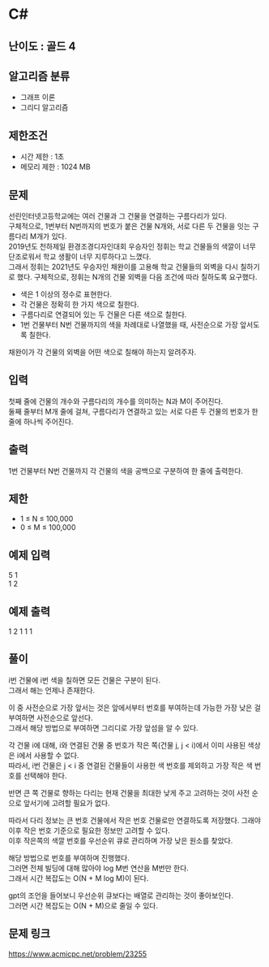 # C#

## 난이도 : 골드 4

## 알고리즘 분류
  - 그래프 이론
  - 그리디 알고리즘

## 제한조건
  - 시간 제한 : 1초
  - 메모리 제한 : 1024 MB

## 문제
선린인터넷고등학교에는 여러 건물과 그 건물을 연결하는 구름다리가 있다.<br/>
구체적으로, 1번부터 N번까지의 번호가 붙은 건물 N개와, 서로 다른 두 건물을 잇는 구름다리 M개가 있다.<br/>
2019년도 천하제일 환경조경디자인대회 우승자인 정휘는 학교 건물들의 색깔이 너무 단조로워서 학교 생활이 너무 지루하다고 느꼈다.<br/>
그래서 정휘는 2021년도 우승자인 채완이를 고용해 학교 건물들의 외벽을 다시 칠하기로 했다. 구체적으로, 정휘는 N개의 건물 외벽을 다음 조건에 따라 칠하도록 요구했다.<br/>


  - 색은 1 이상의 정수로 표현한다.
  - 각 건물은 정확히 한 가지 색으로 칠한다.
  - 구름다리로 연결되어 있는 두 건물은 다른 색으로 칠한다.
  - 1번 건물부터 N번 건물까지의 색을 차례대로 나열했을 때, 사전순으로 가장 앞서도록 칠한다.

채완이가 각 건물의 외벽을 어떤 색으로 칠해야 하는지 알려주자.<br/>


## 입력
첫째 줄에 건물의 개수와 구름다리의 개수를 의미하는 N과 M이 주어진다.<br/>
둘째 줄부터 M개 줄에 걸쳐, 구름다리가 연결하고 있는 서로 다른 두 건물의 번호가 한 줄에 하나씩 주어진다.<br/>


## 출력
1번 건물부터 N번 건물까지 각 건물의 색을 공백으로 구분하여 한 줄에 출력한다.<br/>


## 제한
  - 1 ≤ N ≤ 100,000
  - 0 ≤ M ≤ 100,000


## 예제 입력
5 1<br/>
1 2<br/>


## 예제 출력
1 2 1 1 1<br/>


## 풀이
i번 건물에 i번 색을 칠하면 모든 건물은 구분이 된다.<br/>
그래서 해는 언제나 존재한다.<br/>


이 중 사전순으로 가장 앞서는 것은 앞에서부터 번호를 부여하는데 가능한 가장 낮은 걸 부여하면 사전순으로 앞선다.<br/>
그래서 해당 방법으로 부여하면 그리디로 가장 앞섬을 알 수 있다.<br/>


각 건물 i에 대해, i와 연결된 건물 중 번호가 작은 쪽(건물 j, j < i)에서 이미 사용된 색상은 i에서 사용할 수 없다.<br/>
따라서, i번 건물은 j < i 중 연결된 건물들이 사용한 색 번호를 제외하고 가장 작은 색 번호를 선택해야 한다.<br/>


반면 큰 쪽 건물로 향하는 다리는 현재 건물을 최대한 낮게 주고 고려하는 것이 사전 순으로 앞서기에 고려할 필요가 없다.<br/>


따라서 다리 정보는 큰 번호 건물에서 작은 번호 건물로만 연결하도록 저장했다. 그래야 이후 작은 번호 기준으로 필요한 정보만 고려할 수 있다.<br/>
이후 작은쪽의 색깔 번호를 우선순위 큐로 관리하며 가장 낮은 원소를 찾았다.<br/>


해당 방법으로 번호를 부여하며 진행했다.<br/>
그러면 전체 빌딩에 대해 많아야 log M번 연산을 M번만 한다.<br/>
그래서 시간 복잡도는 O(N + M log M)이 된다.<br/>


gpt의 조언을 들어보니 우선순위 큐보다는 배열로 관리하는 것이 좋아보인다.<br/>
그러면 시간 복잡도는 O(N + M)으로 줄일 수 있다.<br/>


## 문제 링크
https://www.acmicpc.net/problem/23255